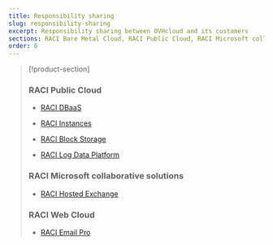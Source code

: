 ```yaml
---
title: Responsibility sharing
slug: responsibility-sharing
excerpt: Responsibility sharing between OVHcloud and its customers
sections: RACI Bare Metal Cloud, RACI Public Cloud, RACI Microsoft collaborative solutions, RACI Web Cloud
order: 6
---
```


> [!product-section]
>
> ### RACI Public Cloud
>
>  - [RACI DBaaS](https://docs.ovh.com/gb/en/publiccloud/databases/responsibility-model/)
>
>  - [RACI Instances](https://docs.ovh.com/gb/en/public-cloud/raci-instances-public-cloud/)
>
>  - [RACI Block Storage](https://docs.ovh.com/gb/en/public-cloud/raci-block-storage-public-cloud/)
>
>  - [RACI Log Data Platform](https://docs.ovh.com/fr/logs-data-platform/responsibility-model/)
>
> ### RACI Microsoft collaborative solutions
>
>  - [RACI Hosted Exchange](https://docs.ovh.com/gb/en/microsoft-collaborative-solutions/responsibility-model/)
>
> ### RACI Web Cloud
> 
>  - [RACI Email Pro](https://docs.ovh.com/gb/en/emails-pro/responsibility-model/)
>   
